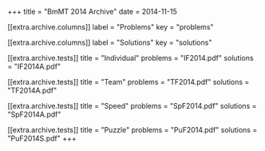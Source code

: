 +++
title = "BmMT 2014 Archive"
date = 2014-11-15

[[extra.archive.columns]]
label = "Problems"
key = "problems"

[[extra.archive.columns]]
label = "Solutions"
key = "solutions"

[[extra.archive.tests]]
title = "Individual"
problems = "IF2014.pdf"
solutions = "IF2014A.pdf"

[[extra.archive.tests]]
title = "Team"
problems = "TF2014.pdf"
solutions = "TF2014A.pdf"

[[extra.archive.tests]]
title = "Speed"
problems = "SpF2014.pdf"
solutions = "SpF2014A.pdf"

[[extra.archive.tests]]
title = "Puzzle"
problems = "PuF2014.pdf"
solutions = "PuF2014S.pdf"
+++
